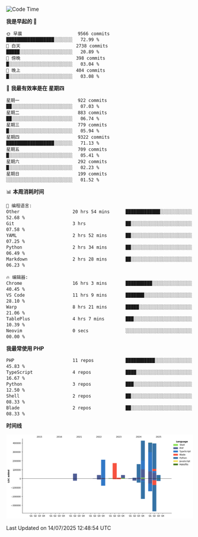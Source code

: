 <!--START_SECTION:waka-->
![Code Time](http://img.shields.io/badge/Code%20Time-3%2C826%20hrs%2051%20mins-blue)

**我是早起的 🐤** 

```text
🌞 早晨                     9566 commits        ██████████████████░░░░░░░   72.99 % 
🌆 白天                     2738 commits        █████░░░░░░░░░░░░░░░░░░░░   20.89 % 
🌃 傍晚                     398 commits         █░░░░░░░░░░░░░░░░░░░░░░░░   03.04 % 
🌙 晚上                     404 commits         █░░░░░░░░░░░░░░░░░░░░░░░░   03.08 % 
```
📅 **我最有效率是在 星期四** 

```text
星期一                      922 commits         ██░░░░░░░░░░░░░░░░░░░░░░░   07.03 % 
星期二                      883 commits         ██░░░░░░░░░░░░░░░░░░░░░░░   06.74 % 
星期三                      779 commits         █░░░░░░░░░░░░░░░░░░░░░░░░   05.94 % 
星期四                      9322 commits        ██████████████████░░░░░░░   71.13 % 
星期五                      709 commits         █░░░░░░░░░░░░░░░░░░░░░░░░   05.41 % 
星期六                      292 commits         █░░░░░░░░░░░░░░░░░░░░░░░░   02.23 % 
星期日                      199 commits         ░░░░░░░░░░░░░░░░░░░░░░░░░   01.52 % 
```


📊 **本周消耗时间** 

```text
💬 编程语言: 
Other                    20 hrs 54 mins      █████████████░░░░░░░░░░░░   52.68 % 
Git                      3 hrs               ██░░░░░░░░░░░░░░░░░░░░░░░   07.58 % 
YAML                     2 hrs 52 mins       ██░░░░░░░░░░░░░░░░░░░░░░░   07.25 % 
Python                   2 hrs 34 mins       ██░░░░░░░░░░░░░░░░░░░░░░░   06.49 % 
Markdown                 2 hrs 28 mins       ██░░░░░░░░░░░░░░░░░░░░░░░   06.23 % 

🔥 编辑器: 
Chrome                   16 hrs 3 mins       ██████████░░░░░░░░░░░░░░░   40.45 % 
VS Code                  11 hrs 9 mins       ███████░░░░░░░░░░░░░░░░░░   28.10 % 
Warp                     8 hrs 21 mins       █████░░░░░░░░░░░░░░░░░░░░   21.06 % 
TablePlus                4 hrs 7 mins        ███░░░░░░░░░░░░░░░░░░░░░░   10.39 % 
Neovim                   0 secs              ░░░░░░░░░░░░░░░░░░░░░░░░░   00.00 % 
```

**我最常使用 PHP** 

```text
PHP                      11 repos            ███████████░░░░░░░░░░░░░░   45.83 % 
TypeScript               4 repos             ████░░░░░░░░░░░░░░░░░░░░░   16.67 % 
Python                   3 repos             ███░░░░░░░░░░░░░░░░░░░░░░   12.50 % 
Shell                    2 repos             ██░░░░░░░░░░░░░░░░░░░░░░░   08.33 % 
Blade                    2 repos             ██░░░░░░░░░░░░░░░░░░░░░░░   08.33 % 
```



**时间线**

![Lines of Code chart](https://raw.githubusercontent.com/abrahamgreyson/abrahamgreyson/main/assets/bar_graph.png)


 Last Updated on 14/07/2025 12:48:54 UTC
<!--END_SECTION:waka-->
